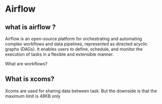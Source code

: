 # Airflow

## what is airflow ?

Airflow is an open-source platform for orchestrating and automating complex workflows and data pipelines, represented as directed acyclic graphs (DAGs). It enables users to define, schedule, and monitor the execution of tasks in a flexible and extensible manner.

What are workflows?

## What is xcoms?

Xcoms are used for sharing data between task. But the downside is that the maximum limit is 48KB only
